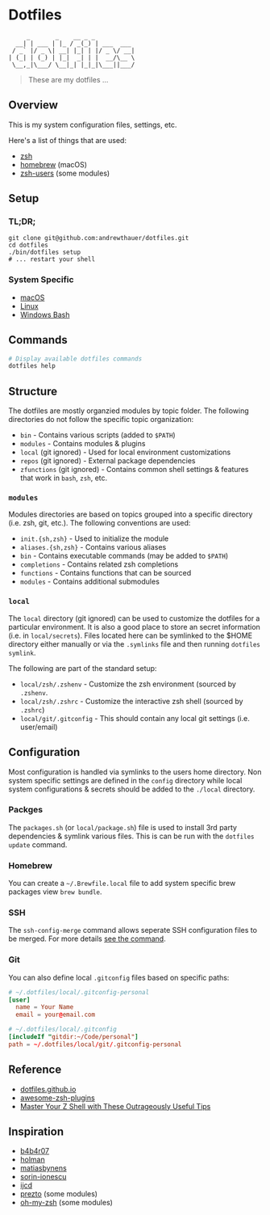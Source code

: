 # Dotfiles

```
     _       _    __ _ _
  __| | ___ | |_ / _(_) | ___  ___
 / _` |/ _ \| __| |_| | |/ _ \/ __|
| (_| | (_) | |_|  _| | |  __/\__ \
 \__,_|\___/ \__|_| |_|_|\___||___/
```

> These are my dotfiles ...

## Overview

This is my system configuration files, settings, etc.

Here's a list of things that are used:

- [zsh](https://github.com/zsh-users/zsh)
- [homebrew](https://github.com/homebrew/homebrew) (macOS)
- [zsh-users](https://github.com/zsh-users) (some modules)

## Setup

### TL;DR;

```shell
git clone git@github.com:andrewthauer/dotfiles.git
cd dotfiles
./bin/dotfiles setup
# ... restart your shell
```

### System Specific

- [macOS](macos/README.md)
- [Linux](linux/README.md)
- [Windows Bash](windows/README.md)

## Commands

```sh
# Display available dotfiles commands
dotfiles help
```

## Structure

The dotfiles are mostly organzied modules by topic folder. The following
directories do not follow the specific topic organization:

- `bin` - Contains various scripts (added to `$PATH`)
- `modules` - Contains modules & plugins
- `local` (git ignored) - Used for local environment customizations
- `repos` (git ignored) - External package dependencies
- `zfunctions` (git ignored) - Contains common shell settings & features that work in
  `bash`, `zsh`, etc.

### `modules`

Modules directories are based on topics grouped into a specific directory
(i.e. zsh, git, etc.). The following conventions are used:

- `init.{sh,zsh}` - Used to initialize the module
- `aliases.{sh,zsh}` - Contains various aliases
- `bin` - Contains executable commands (may be added to `$PATH`)
- `completions` - Contains related zsh completions
- `functions` - Contains functions that can be sourced
- `modules` - Contains additional submodules

### `local`

The `local` directory (git ignored) can be used to customize the dotfiles for
a particular environment. It is also a good place to store an secret
information (i.e. in `local/secrets`). Files located here can be symlinked to
the \$HOME directory either manually or via the `.symlinks` file and then
running `dotfiles symlink`.

The following are part of the standard setup:

- `local/zsh/.zshenv` - Customize the zsh environment (sourced by `.zshenv`.
- `local/zsh/.zshrc` - Customize the interactive zsh shell (sourced by `.zshrc`)
- `local/git/.gitconfig` - This should contain any local git settings (i.e. user/email)

## Configuration

Most configuration is handled via symlinks to the users home directory. Non
system specific settings are defined in the `config` directory while local
system configurations & secrets should be added to the `./local` directory.

### Packges

The `packages.sh` (or `local/package.sh`) file is used to install 3rd party
dependencies & symlink various files. This is can be run with the
`dotfiles update` command.

### Homebrew

You can create a `~/.Brewfile.local` file to add system specific brew packages
view `brew bundle`.

### SSH

The `ssh-config-merge` command allows seperate SSH configuration files to be
merged. For more details [see the command](./bin/ssh-config-merge).

### Git

You can also define local `.gitconfig` files based on specific paths:

```conf
# ~/.dotfiles/local/.gitconfig-personal
[user]
  name = Your Name
  email = your@email.com
```

```conf
# ~/.dotfiles/local/.gitconfig
[includeIf "gitdir:~/Code/personal"]
path = ~/.dotfiles/local/git/.gitconfig-personal
```

## Reference

- [dotfiles.github.io](https://dotfiles.github.io/)
- [awesome-zsh-plugins](https://github.com/unixorn/awesome-zsh-plugins)
- [Master Your Z Shell with These Outrageously Useful Tips](http://reasoniamhere.com/2014/01/11/outrageously-useful-tips-to-master-your-z-shell/)

## Inspiration

- [b4b4r07](https://github.com/b4b4r07)
- [holman](https://github.com/holman/dotfiles)
- [matiasbynens](https://github.com/mathiasbynens/dotfiles)
- [sorin-ionescu](https://github.com/sorin-ionescu/dotfiles)
- [ijcd](https://github.com/ijcd/dotfiles)
- [prezto](https://github.com/sorin-ionescu/prezto) (some modules)
- [oh-my-zsh](https://github.com/robbyrussell/oh-my-zsh) (some modules)
